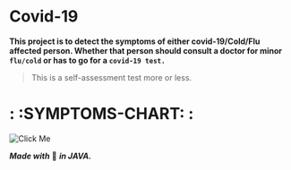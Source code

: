 # Covid-19
**This project is to detect the symptoms of either covid-19/Cold/Flu affected person.
Whether that person should consult a doctor for minor `flu/cold` or has to go for a `covid-19 test.`**

>This is a self-assessment test more or less.

# : :SYMPTOMS-CHART: :

![Click Me](https://media.healthdirect.org.au/images/inline/original/covid-cold-flu-symptoms-bd24a5.png)

***Made with*** :white_heart: ***in JAVA.***


